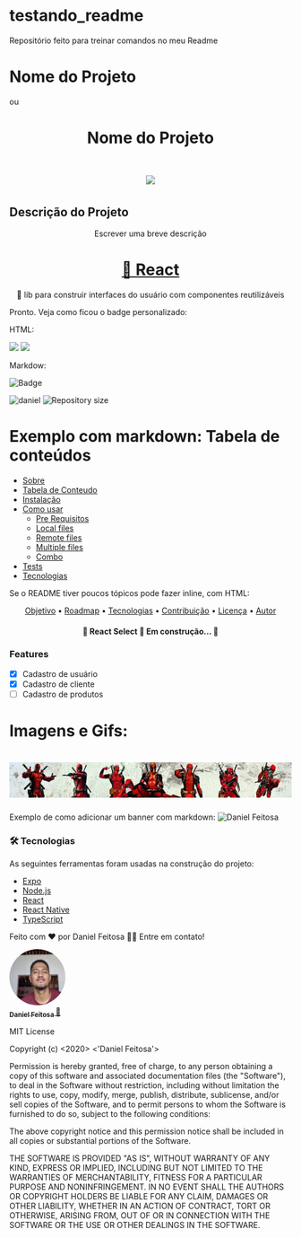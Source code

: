 # testando_readme
 Repositório feito para treinar comandos no meu Readme

 # Nome do Projeto 
ou
<h1 align="center">Nome do Projeto</h1>

<h1 align="center"> <img src="https://encrypted-tbn0.gstatic.com/images?q=tbn:ANd9GcShivolY-V_ImyaIB0JTUnb2weRcDz7dcT07A&usqp=CAU"/> </h1>

## Descrição do Projeto
<p align="center">Escrever uma breve descrição</p>

<h1 align="center">
    <a href="https://pt-br.reactjs.org/">🔗 React</a>
</h1>
<p align="center">🚀 lib para construir interfaces do usuário com componentes reutilizáveis</p>

Pronto. Veja como ficou o badge personalizado:

HTML:

<img src="https://img.shields.io/static/v1?label=Blog&message=Rocketseat&color=7159c1&style=for-the-badge&logo=ghost"/>
<img src="https://img.shields.io/static/v1?label=EU&message=Daniel&color=yellow&style=for-the-badge&logo=python">


Markdow:

![Badge](https://img.shields.io/badge/Blog-Rocketseat-%237159c1?style=for-the-badge&logo=ghost)

<img alt = "daniel" src="https://img.shields.io/youtube/channel/views/UCAeRl3SZHrFiQQBvLdjJFjQ?style=social" />

<img alt="Repository size" src="https://img.shields.io/github/repo-size/tgmarinho/nlw1">

Exemplo com markdown:
Tabela de conteúdos 
=================
<!--ts-->
   * [Sobre](#Sobre)
   * [Tabela de Conteudo](#tabela-de-conteudo)
   * [Instalação](#instalacao)
   * [Como usar](#como-usar)
      * [Pre Requisitos](#pre-requisitos)
      * [Local files](#local-files)
      * [Remote files](#remote-files)
      * [Multiple files](#multiple-files)
      * [Combo](#combo)
   * [Tests](#testes)
   * [Tecnologias](#tecnologias)
<!--te-->

Se o README tiver poucos tópicos pode fazer inline, com HTML:
<p align="center">
 <a href="#objetivo">Objetivo</a> •
 <a href="#roadmap">Roadmap</a> • 
 <a href="#tecnologias">Tecnologias</a> • 
 <a href="#contribuicao">Contribuição</a> • 
 <a href="#licenc-a">Licença</a> • 
 <a href="#autor">Autor</a>
</p>

<h4 align="center"> 
	🚧  React Select 🚀 Em construção...  🚧
</h4>

### Features

- [x] Cadastro de usuário
- [x] Cadastro de cliente
- [ ] Cadastro de produtos

<h1>Imagens e Gifs:</h1>

<h1 align="center">
  <div>
    <img alt="Deadpool" title="#DeadPool" src="imagens/deadpool.jpg"/>
  </div>
</h1>

Exemplo de como adicionar um banner com markdown:
![Daniel Feitosa](https://cdn.skinit.com/media/catalog/category/shop-deadpool-cases-and-skins-mobile.jpg)

### 🛠 Tecnologias

As seguintes ferramentas foram usadas na construção do projeto:

- [Expo](https://expo.io/)
- [Node.js](https://nodejs.org/en/)
- [React](https://pt-br.reactjs.org/)
- [React Native](https://reactnative.dev/)
- [TypeScript](https://www.typescriptlang.org/)

Feito com ❤️ por Daniel Feitosa 👋🏽 Entre em contato!


<a href="https://blog.rocketseat.com.br/author/thiago/">
<img style = "border-radius: 50%;" src = "imagens/EU.jpg" width = "100px;" alt = "" />
 <br />
 <sub> <b> Daniel Feitosa </b> </sub> </a> <a href="https://blog.rocketseat.com.br/author/thiago//" title="Rocketseat"> 🚀 </a>

 MIT License

Copyright (c) <2020> <'Daniel Feitosa'>

Permission is hereby granted, free of charge, to any person obtaining a copy
of this software and associated documentation files (the "Software"), to deal
in the Software without restriction, including without limitation the rights
to use, copy, modify, merge, publish, distribute, sublicense, and/or sell
copies of the Software, and to permit persons to whom the Software is
furnished to do so, subject to the following conditions:

The above copyright notice and this permission notice shall be included in all
copies or substantial portions of the Software.

THE SOFTWARE IS PROVIDED "AS IS", WITHOUT WARRANTY OF ANY KIND, EXPRESS OR
IMPLIED, INCLUDING BUT NOT LIMITED TO THE WARRANTIES OF MERCHANTABILITY,
FITNESS FOR A PARTICULAR PURPOSE AND NONINFRINGEMENT. IN NO EVENT SHALL THE
AUTHORS OR COPYRIGHT HOLDERS BE LIABLE FOR ANY CLAIM, DAMAGES OR OTHER
LIABILITY, WHETHER IN AN ACTION OF CONTRACT, TORT OR OTHERWISE, ARISING FROM,
OUT OF OR IN CONNECTION WITH THE SOFTWARE OR THE USE OR OTHER DEALINGS IN THE
SOFTWARE.